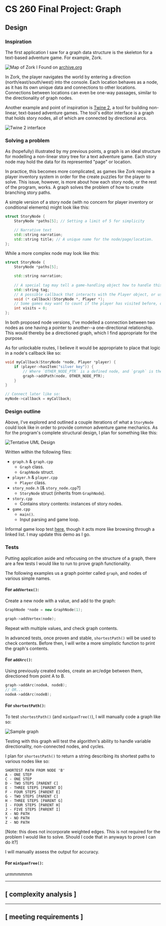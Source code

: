 # CS 260 Final Project: Graph

## Design

### Inspiration

The first application I saw for a graph data structure is the skeleton for a text-based adventure game. For example, Zork. 

![Map of Zork I](https://cdn.discordapp.com/attachments/799704269787496518/1113593127148716163/zork_map.png) 
Found on [archive.org](https://archive.org/details/zork-i-ii-iii-maps/)

In Zork, the player navigates the world by entering a direction (north/east/south/west) into the console. Each location behaves as a node, as it has its own unique data and connections to other locations. Connections between locations can even be one-way passages, similar to the directionality of graph nodes.

Another example and point of inspiration is [Twine 2](https://twinery.org/), a tool for building non-linear, text-based adventure games. The tool's editor interface is a graph that holds story nodes, all of which are connected by directional arcs.

![Twine 2 interface](https://cdn.discordapp.com/attachments/799704269787496518/1112636765300338728/twine2_example.jpg)


### Solving a problem

As (hopefully) illustrated by my previous points, a graph is an ideal structure for modelling a non-linear story tree for a text adventure game. Each story node may hold the data for its represented "page" or location. 

In practice, this becomes more complicated, as games like Zork require a player inventory system in order for the create puzzles for the player to solve. This issue, however, is more about how each story node, or the rest of the program, works. A graph solves the problem of how to create branching story paths.

A simple version of a story node (with no concern for player inventory or conditional elements) might look like this:

```cpp
struct StoryNode {
    StoryNode *paths[5]; // Setting a limit of 5 for simplicity

    // Narrative text
    std::string narration;
    std::string title; // A unique name for the node/page/location. 
};
```

While a more complex node may look like this:

```cpp
struct StoryNode {
    StoryNode *paths[5];

    std::string narration;
    
    // A special tag may tell a game-handling object how to handle this node. For example: "Start" or "End"
    std::string tag;
    // A possible callback that interacts with the Player object, or uses the Player object to modify itself.
    void (* callback)(StoryNode *, Player *);
    // Some games may want to count if the player has visited before, or how many times.
    int visits = 0; 
};
```

In both proposed node versions, I've modelled a connection between two nodes as one having a pointer to another--a one-directional relationship. This would thereby be a directioned graph, which I find appropriate for the purpose.

As for unlockable routes, I believe it would be appropriate to place that logic in a node's callback like so:

```cpp
void myCallback(StoryNode *node, Player *player) {
    if (player->hasItem("silver key")) {
        // Where `OTHER_NODE_PTR` is a defined node, and `graph` is the globally defined graph. (Or, possibly, a third parameter, we will see.)
        graph->addPath(node, OTHER_NODE_PTR);
    }
}

// Connect later like so:
myNode->callback = myCallback;
```


### Design outline

Above, I've explored and outlined a couple iterations of what a `StoryNode` could look like in order to provide common adventure game mechanics. As for the program's complete structural design, I plan for something like this:

![Tentative UML Design](uml_design.png)

Written within the following files:

- `graph.h` & `graph.cpp`
    + `Graph` class.
    + `GraphNode` struct.
- `player.h` & `player.cpp`
    + `Player` class.
- `story_node.h` [& `story_node.cpp`?]
    + `StoryNode` struct (inherits from `GraphNode`). 
- `story.cpp`
    - Contains story contents: instances of story nodes.
- `game.cpp`
    + `main()`.
    - Input parsing and game loop.

Informal game loop test [here](..\in_class\june1.cpp), though it acts more like browsing through a linked list. I may update this demo as I go.


### Tests

Putting application aside and refocusing on the structure of a graph, there are a few tests I would like to run to prove graph functionality. 

The following examples us a graph pointer called `graph`, and nodes of various simple names.


#### For `addVertex()`:

Create a new node with a value, and add to the graph:

```cpp
GraphNode *node = new GraphNode(1);

graph->addVertex(node);
```

Repeat with multiple values, and check graph contents.

In advanced tests, once proven and stable, `shortestPath()` will be used to check contents. Before then, I will write a more simplistic function to print the graph's contents.


#### For `addArc()`:

Using previously created nodes, create an arc/edge between them, directioned from point A to B.

```cpp
graph->addArc(nodeA, nodeB);
// OR...
nodeA->addArc(nodeB);
```


#### For `shortestPath()`:

To test `shortestPath()` (and `minSpanTree()`), I will manually code a graph like so:

![Sample graph](sample_graph.png)

Testing with this graph will test the algorithm's ability to handle variable directionality, non-connected nodes, and cycles.

I plan for `shortestPath()` to return a string describing its shortest paths to various nodes like so:

    SHORTEST PATH FROM NODE 'B'
    A - ONE STEP
    C - ONE STEP
    D - TWO STEPS [PARENT C]
    E - THREE STEPS [PARENT D]
    F - FOUR STEPS [PARENT E]
    G - TWO STEPS [PARENT C]
    H - THREE STEPS [PARENT G]
    I - FOUR STEPS [PARENT H]
    J - FIVE STEPS [PARENT I]
    X - NO PATH
    Y - NO PATH
    Z - NO PATH

[Note: this does not incorporate weighted edges. This is not required for the problem I would like to solve. Should I code that in anyways to prove I can do it?]

I will manually assess the output for accuracy.


#### For `minSpanTree()`:

urmmmmmm


---
## [ complexity analysis ]


---
## [ meeting requirements ]

